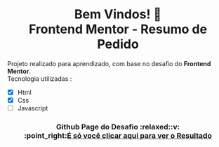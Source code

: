 <h1 align="center">Bem Vindos! 👋
<br>Frontend Mentor - Resumo de Pedido
</h1>

Projeto realizado para aprendizado, com base no desafio do <strong>Frontend Mentor</strong>.
<br>Tecnologia utilizadas :
- [x] Html
- [x] Css
- [ ] Javascript

<h3 align="center">Github Page do Desafio
<span>:relaxed::v:</span>
<br>:point_right:<a href="https://robsondossantos.github.io/Resumo-de-Pedido/"target="_blank" rel="noopener">É só você clicar aqui para ver o <strong>Resultado</strong></a>
</h3>
